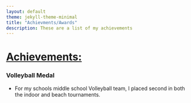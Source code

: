 ```yaml
---
layout: default
theme: jekyll-theme-minimal
title: "Achievments/Awards"
description: These are a list of my achievements
---
```


# <ins> Achievements: </ins>

### Volleyball Medal
- For my schools middle school Volleyball team, I placed second in both the indoor and beach tournaments.

